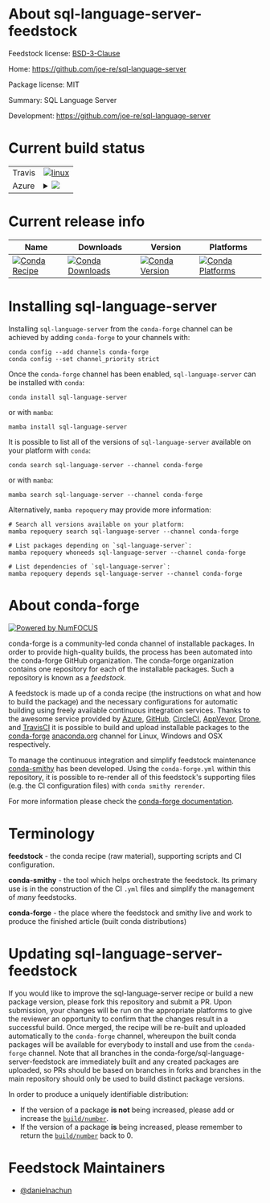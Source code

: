 About sql-language-server-feedstock
===================================

Feedstock license: [BSD-3-Clause](https://github.com/conda-forge/sql-language-server-feedstock/blob/main/LICENSE.txt)

Home: https://github.com/joe-re/sql-language-server

Package license: MIT

Summary: SQL Language Server

Development: https://github.com/joe-re/sql-language-server

Current build status
====================


<table><tr>
    <td>Travis</td>
    <td>
      <a href="https://app.travis-ci.com/conda-forge/sql-language-server-feedstock">
        <img alt="linux" src="https://img.shields.io/travis/com/conda-forge/sql-language-server-feedstock/main.svg?label=Linux">
      </a>
    </td>
  </tr>
    
  <tr>
    <td>Azure</td>
    <td>
      <details>
        <summary>
          <a href="https://dev.azure.com/conda-forge/feedstock-builds/_build/latest?definitionId=22968&branchName=main">
            <img src="https://dev.azure.com/conda-forge/feedstock-builds/_apis/build/status/sql-language-server-feedstock?branchName=main">
          </a>
        </summary>
        <table>
          <thead><tr><th>Variant</th><th>Status</th></tr></thead>
          <tbody><tr>
              <td>linux_64_nodejs18</td>
              <td>
                <a href="https://dev.azure.com/conda-forge/feedstock-builds/_build/latest?definitionId=22968&branchName=main">
                  <img src="https://dev.azure.com/conda-forge/feedstock-builds/_apis/build/status/sql-language-server-feedstock?branchName=main&jobName=linux&configuration=linux%20linux_64_nodejs18" alt="variant">
                </a>
              </td>
            </tr><tr>
              <td>linux_64_nodejs20</td>
              <td>
                <a href="https://dev.azure.com/conda-forge/feedstock-builds/_build/latest?definitionId=22968&branchName=main">
                  <img src="https://dev.azure.com/conda-forge/feedstock-builds/_apis/build/status/sql-language-server-feedstock?branchName=main&jobName=linux&configuration=linux%20linux_64_nodejs20" alt="variant">
                </a>
              </td>
            </tr><tr>
              <td>linux_aarch64_nodejs18</td>
              <td>
                <a href="https://dev.azure.com/conda-forge/feedstock-builds/_build/latest?definitionId=22968&branchName=main">
                  <img src="https://dev.azure.com/conda-forge/feedstock-builds/_apis/build/status/sql-language-server-feedstock?branchName=main&jobName=linux&configuration=linux%20linux_aarch64_nodejs18" alt="variant">
                </a>
              </td>
            </tr><tr>
              <td>linux_aarch64_nodejs20</td>
              <td>
                <a href="https://dev.azure.com/conda-forge/feedstock-builds/_build/latest?definitionId=22968&branchName=main">
                  <img src="https://dev.azure.com/conda-forge/feedstock-builds/_apis/build/status/sql-language-server-feedstock?branchName=main&jobName=linux&configuration=linux%20linux_aarch64_nodejs20" alt="variant">
                </a>
              </td>
            </tr><tr>
              <td>linux_ppc64le_nodejs18</td>
              <td>
                <a href="https://dev.azure.com/conda-forge/feedstock-builds/_build/latest?definitionId=22968&branchName=main">
                  <img src="https://dev.azure.com/conda-forge/feedstock-builds/_apis/build/status/sql-language-server-feedstock?branchName=main&jobName=linux&configuration=linux%20linux_ppc64le_nodejs18" alt="variant">
                </a>
              </td>
            </tr><tr>
              <td>linux_ppc64le_nodejs20</td>
              <td>
                <a href="https://dev.azure.com/conda-forge/feedstock-builds/_build/latest?definitionId=22968&branchName=main">
                  <img src="https://dev.azure.com/conda-forge/feedstock-builds/_apis/build/status/sql-language-server-feedstock?branchName=main&jobName=linux&configuration=linux%20linux_ppc64le_nodejs20" alt="variant">
                </a>
              </td>
            </tr><tr>
              <td>osx_64_nodejs18</td>
              <td>
                <a href="https://dev.azure.com/conda-forge/feedstock-builds/_build/latest?definitionId=22968&branchName=main">
                  <img src="https://dev.azure.com/conda-forge/feedstock-builds/_apis/build/status/sql-language-server-feedstock?branchName=main&jobName=osx&configuration=osx%20osx_64_nodejs18" alt="variant">
                </a>
              </td>
            </tr><tr>
              <td>osx_64_nodejs20</td>
              <td>
                <a href="https://dev.azure.com/conda-forge/feedstock-builds/_build/latest?definitionId=22968&branchName=main">
                  <img src="https://dev.azure.com/conda-forge/feedstock-builds/_apis/build/status/sql-language-server-feedstock?branchName=main&jobName=osx&configuration=osx%20osx_64_nodejs20" alt="variant">
                </a>
              </td>
            </tr><tr>
              <td>osx_arm64_nodejs18</td>
              <td>
                <a href="https://dev.azure.com/conda-forge/feedstock-builds/_build/latest?definitionId=22968&branchName=main">
                  <img src="https://dev.azure.com/conda-forge/feedstock-builds/_apis/build/status/sql-language-server-feedstock?branchName=main&jobName=osx&configuration=osx%20osx_arm64_nodejs18" alt="variant">
                </a>
              </td>
            </tr><tr>
              <td>osx_arm64_nodejs20</td>
              <td>
                <a href="https://dev.azure.com/conda-forge/feedstock-builds/_build/latest?definitionId=22968&branchName=main">
                  <img src="https://dev.azure.com/conda-forge/feedstock-builds/_apis/build/status/sql-language-server-feedstock?branchName=main&jobName=osx&configuration=osx%20osx_arm64_nodejs20" alt="variant">
                </a>
              </td>
            </tr>
          </tbody>
        </table>
      </details>
    </td>
  </tr>
</table>

Current release info
====================

| Name | Downloads | Version | Platforms |
| --- | --- | --- | --- |
| [![Conda Recipe](https://img.shields.io/badge/recipe-sql--language--server-green.svg)](https://anaconda.org/conda-forge/sql-language-server) | [![Conda Downloads](https://img.shields.io/conda/dn/conda-forge/sql-language-server.svg)](https://anaconda.org/conda-forge/sql-language-server) | [![Conda Version](https://img.shields.io/conda/vn/conda-forge/sql-language-server.svg)](https://anaconda.org/conda-forge/sql-language-server) | [![Conda Platforms](https://img.shields.io/conda/pn/conda-forge/sql-language-server.svg)](https://anaconda.org/conda-forge/sql-language-server) |

Installing sql-language-server
==============================

Installing `sql-language-server` from the `conda-forge` channel can be achieved by adding `conda-forge` to your channels with:

```
conda config --add channels conda-forge
conda config --set channel_priority strict
```

Once the `conda-forge` channel has been enabled, `sql-language-server` can be installed with `conda`:

```
conda install sql-language-server
```

or with `mamba`:

```
mamba install sql-language-server
```

It is possible to list all of the versions of `sql-language-server` available on your platform with `conda`:

```
conda search sql-language-server --channel conda-forge
```

or with `mamba`:

```
mamba search sql-language-server --channel conda-forge
```

Alternatively, `mamba repoquery` may provide more information:

```
# Search all versions available on your platform:
mamba repoquery search sql-language-server --channel conda-forge

# List packages depending on `sql-language-server`:
mamba repoquery whoneeds sql-language-server --channel conda-forge

# List dependencies of `sql-language-server`:
mamba repoquery depends sql-language-server --channel conda-forge
```


About conda-forge
=================

[![Powered by
NumFOCUS](https://img.shields.io/badge/powered%20by-NumFOCUS-orange.svg?style=flat&colorA=E1523D&colorB=007D8A)](https://numfocus.org)

conda-forge is a community-led conda channel of installable packages.
In order to provide high-quality builds, the process has been automated into the
conda-forge GitHub organization. The conda-forge organization contains one repository
for each of the installable packages. Such a repository is known as a *feedstock*.

A feedstock is made up of a conda recipe (the instructions on what and how to build
the package) and the necessary configurations for automatic building using freely
available continuous integration services. Thanks to the awesome service provided by
[Azure](https://azure.microsoft.com/en-us/services/devops/), [GitHub](https://github.com/),
[CircleCI](https://circleci.com/), [AppVeyor](https://www.appveyor.com/),
[Drone](https://cloud.drone.io/welcome), and [TravisCI](https://travis-ci.com/)
it is possible to build and upload installable packages to the
[conda-forge](https://anaconda.org/conda-forge) [anaconda.org](https://anaconda.org/)
channel for Linux, Windows and OSX respectively.

To manage the continuous integration and simplify feedstock maintenance
[conda-smithy](https://github.com/conda-forge/conda-smithy) has been developed.
Using the ``conda-forge.yml`` within this repository, it is possible to re-render all of
this feedstock's supporting files (e.g. the CI configuration files) with ``conda smithy rerender``.

For more information please check the [conda-forge documentation](https://conda-forge.org/docs/).

Terminology
===========

**feedstock** - the conda recipe (raw material), supporting scripts and CI configuration.

**conda-smithy** - the tool which helps orchestrate the feedstock.
                   Its primary use is in the construction of the CI ``.yml`` files
                   and simplify the management of *many* feedstocks.

**conda-forge** - the place where the feedstock and smithy live and work to
                  produce the finished article (built conda distributions)


Updating sql-language-server-feedstock
======================================

If you would like to improve the sql-language-server recipe or build a new
package version, please fork this repository and submit a PR. Upon submission,
your changes will be run on the appropriate platforms to give the reviewer an
opportunity to confirm that the changes result in a successful build. Once
merged, the recipe will be re-built and uploaded automatically to the
`conda-forge` channel, whereupon the built conda packages will be available for
everybody to install and use from the `conda-forge` channel.
Note that all branches in the conda-forge/sql-language-server-feedstock are
immediately built and any created packages are uploaded, so PRs should be based
on branches in forks and branches in the main repository should only be used to
build distinct package versions.

In order to produce a uniquely identifiable distribution:
 * If the version of a package **is not** being increased, please add or increase
   the [``build/number``](https://docs.conda.io/projects/conda-build/en/latest/resources/define-metadata.html#build-number-and-string).
 * If the version of a package **is** being increased, please remember to return
   the [``build/number``](https://docs.conda.io/projects/conda-build/en/latest/resources/define-metadata.html#build-number-and-string)
   back to 0.

Feedstock Maintainers
=====================

* [@danielnachun](https://github.com/danielnachun/)

